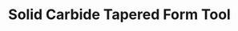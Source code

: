 ---
layout: product_detail
title: Solid Carbide Tapered Form Tool
img: /assets/images/special/Solid_Carbide_Tapered_Form_Tool-min.png
---